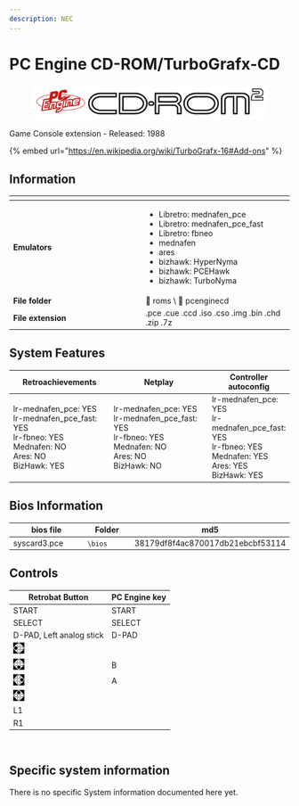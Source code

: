 ```yaml
---
description: NEC
---
```


# PC Engine CD-ROM/TurboGrafx-CD

<div align="left">

<figure><picture><source srcset="https://raw.githubusercontent.com/fabricecaruso/es-theme-carbon/91d85c7849cc550b0cac4e75cb8e0923d3b61b5e/art/logos/pce-cd-w.svg" media="(prefers-color-scheme: dark)"><img src="https://raw.githubusercontent.com/fabricecaruso/es-theme-carbon/52ff37c9e265587d006945a2ba695b5a962b3a3d/art/logos/pce-cd.svg" alt=""></picture><figcaption></figcaption></figure>

</div>

Game Console extension - Released: 1988

{% embed url="https://en.wikipedia.org/wiki/TurboGrafx-16#Add-ons" %}

## Information

<table data-header-hidden><thead><tr><th width="224"></th><th></th></tr></thead><tbody><tr><td><strong>Emulators</strong></td><td><ul><li>Libretro: mednafen_pce</li><li>Libretro: mednafen_pce_fast</li><li>Libretro: fbneo</li><li>mednafen</li><li>ares</li><li>bizhawk: HyperNyma</li><li>bizhawk: PCEHawk</li><li>bizhawk: TurboNyma</li></ul></td></tr><tr><td><strong>File folder</strong></td><td><span data-gb-custom-inline data-tag="emoji" data-code="1f4c2">📂</span> roms \ <span data-gb-custom-inline data-tag="emoji" data-code="1f4c2">📂</span> pcenginecd</td></tr><tr><td><strong>File extension</strong></td><td>.pce .cue .ccd .iso .cso .img .bin .chd .zip .7z</td></tr></tbody></table>

## System Features

<table><thead><tr><th width="256">Retroachievements</th><th width="243">Netplay</th><th>Controller autoconfig</th></tr></thead><tbody><tr><td>lr-mednafen_pce: YES<br>lr-mednafen_pce_fast: YES<br>lr-fbneo: YES<br>Mednafen: NO<br>Ares: NO<br>BizHawk: YES</td><td>lr-mednafen_pce: YES<br>lr-mednafen_pce_fast: YES<br>lr-fbneo: YES<br>Mednafen: NO<br>Ares: NO<br>BizHawk: NO</td><td>lr-mednafen_pce: YES<br>lr-mednafen_pce_fast: YES<br>lr-fbneo: YES<br>Mednafen: YES<br>Ares: YES<br>BizHawk: YES</td></tr></tbody></table>

## Bios Information

<table><thead><tr><th width="224">bios file</th><th width="169">Folder</th><th>md5</th></tr></thead><tbody><tr><td>syscard3.pce</td><td><code>\bios</code></td><td>38179df8f4ac870017db21ebcbf53114</td></tr></tbody></table>

## Controls

| Retrobat Button                                   | PC Engine key |
| ------------------------------------------------- | ------------- |
| START                                             | START         |
| SELECT                                            | SELECT        |
| D-PAD, Left analog stick                          | D-PAD         |
| ![](<../../../../.gitbook/assets/image (48).png>) |               |
| ![](<../../../../.gitbook/assets/image (30).png>) | B             |
| ![](<../../../../.gitbook/assets/image (16).png>) | A             |
| ![](<../../../../.gitbook/assets/image (50).png>) |               |
| L1                                                |               |
| R1                                                |               |

<div align="left">

<figure><img src="https://i.imgur.com/rKnEZ9C.png" alt=""><figcaption></figcaption></figure>

</div>

## Specific system information

There is no specific System information documented here yet.
